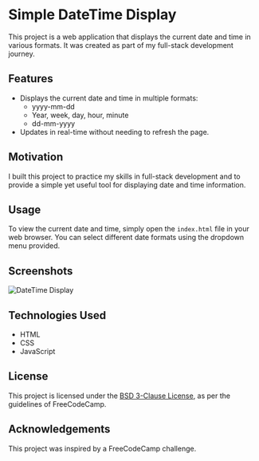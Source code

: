# Simple DateTime Display

This project is a web application that displays the current date and time in various formats. It was created as part of my full-stack development journey.

## Features

- Displays the current date and time in multiple formats:
  - yyyy-mm-dd
  - Year, week, day, hour, minute
  - dd-mm-yyyy
- Updates in real-time without needing to refresh the page.

## Motivation

I built this project to practice my skills in full-stack development and to provide a simple yet useful tool for displaying date and time information.

## Usage

To view the current date and time, simply open the `index.html` file in your web browser. You can select different date formats using the dropdown menu provided.

## Screenshots

![DateTime Display](screenshots/datetime-display.png)

## Technologies Used

- HTML
- CSS
- JavaScript

## License

This project is licensed under the [BSD 3-Clause License](LICENSE.md), as per the guidelines of FreeCodeCamp.

## Acknowledgements

This project was inspired by a FreeCodeCamp challenge.

